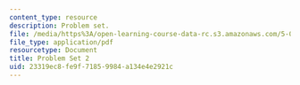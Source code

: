```yaml
---
content_type: resource
description: Problem set.
file: /media/https%3A/open-learning-course-data-rc.s3.amazonaws.com/5-04-principles-of-inorganic-chemistry-ii-fall-2008/23319ec8fe9f71859984a134e4e2921c_5_04_f08_ps2.pdf
file_type: application/pdf
resourcetype: Document
title: Problem Set 2
uid: 23319ec8-fe9f-7185-9984-a134e4e2921c
---
```

